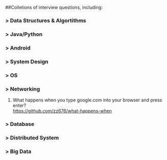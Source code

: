 ##Colletions of interview questions, including:
###	> Data Structures & Algortithms
###	> Java/Python
###	> Android
### > System Design
### > OS
### > Networking
1. What happens when you type google.com into your browser and press enter?  
  https://github.com/zz676/what-happens-when  

### > Database
### > Distributed System
### > Big Data
